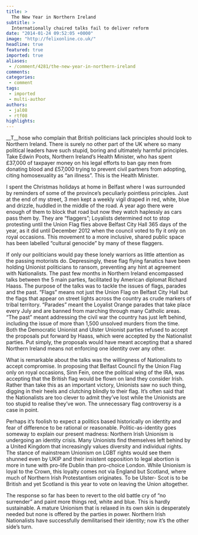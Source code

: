 ```yaml
---
title: >
  The New Year in Northern Ireland
subtitle: >
  Internationally chaired talks fail to deliver reform
date: "2014-01-24 09:52:05 +0000"
image: "http://felixonline.co.uk/"
headline: true
featured: true
imported: true
aliases:
 - /comment/4281/the-new-year-in-northern-ireland
comments:
categories:
 - comment
tags:
 - imported
 - multi-author
authors:
 - jal08
 - rtf08
highlights:
---
```


__T__hose who complain that British politicians lack principles should look to Northern Ireland. There is surely no other part of the UK where so many political leaders have such stupid, boring and ultimately harmful principles. Take Edwin Poots, Northern Ireland’s Health Minister, who has spent £37,000 of taxpayer money on his legal efforts to ban gay men from donating blood and £57,000 trying to prevent civil partners from adopting, citing homosexuality as “an illness”. This is the Health Minister.

I spent the Christmas holidays at home in Belfast where I was surrounded by reminders of some of the province’s peculiarly pointless principles. Just at the end of my street, 3 men kept a weekly vigil draped in red, white, blue and drizzle, huddled in the middle of the road. A year ago there were enough of them to block that road but now they watch haplessly as cars pass them by. They are “flaggers”; Loyalists determined not to stop protesting until the Union Flag flies above Belfast City Hall 365 days of the year, as it did until December 2012 when the council voted to fly it only on royal occasions. This movement to a more inclusive, shared public space has been labelled “cultural genocide” by many of these flaggers.

If only our politicians would pay these lonely warriors as little attention as the passing motorists do. Depressingly, these flag flying fanatics have been holding Unionist politicians to ransom, preventing any hint at agreement with Nationalists. The past few months in Northern Ireland encompassed talks between the 5 main parties, facilitated by American diplomat Richard Haass. The purpose of the talks was to tackle the issues of flags, parades and the past. “Flags” means not just the Union Flag on Belfast City Hall but the flags that appear on street lights across the country as crude markers of tribal territory. “Parades” meant the Loyalist Orange parades that take place every July and are banned from marching through many Catholic areas. “The past” meant addressing the civil war the country has just left behind, including the issue of more than 1,500 unsolved murders from the time. Both the Democratic Unionist and Ulster Unionist parties refused to accept the proposals put forward by Haass, which were accepted by the Nationalist parties. Put simply, the proposals would have meant accepting that a shared Northern Ireland means not enforcing one identity over any other.

What is remarkable about the talks was the willingness of Nationalists to accept compromise. In proposing that Belfast Council fly the Union Flag only on royal occasions, Sinn Fein, once the political wing of the IRA, was accepting that the British flag would be flown on land they consider Irish. Rather than take this as an important victory, Unionists saw no such thing, digging in their heels and clutching blindly to their flag. It’s often said that the Nationalists are too clever to admit they’ve lost while the Unionists are too stupid to realise they’ve won. The unnecessary flag controversy is a case in point.

Perhaps it’s foolish to expect a politics based historically on identity and fear of difference to be rational or reasonable. Politic-as-identity goes someway to explain our present madness: Northern Irish Unionism is undergoing an identity crisis. Many Unionists find themselves left behind by a United Kingdom that increasingly values diversity and individual rights. The stance of mainstream Unionism on LGBT rights would see them shunned even by UKIP and their insistent opposition to legal abortion is more in tune with pro-life Dublin than pro-choice London. While Unionism is loyal to the Crown, this loyalty comes not via England but Scotland, where much of Northern Irish Protestantism originates. To be Ulster- Scot is to be British and yet Scotland is this year to vote on leaving the Union altogether.

The response so far has been to revert to the old battle cry of “no surrender” and paint more things red, white and blue. This is hardly sustainable. A mature Unionism that is relaxed in its own skin is desperately needed but none is offered by the parties in power. Northern Irish Nationalists have successfully demilitarised their identity; now it’s the other side’s turn.
